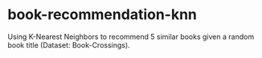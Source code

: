 # book-recommendation-knn
Using K-Nearest Neighbors to recommend 5 similar books given a random book title (Dataset: Book-Crossings).
